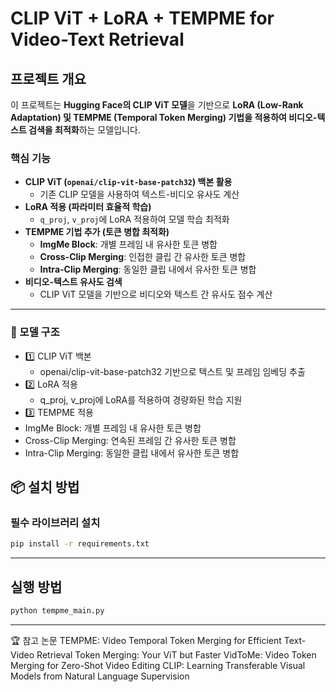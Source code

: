 # CLIP ViT + LoRA + TEMPME for Video-Text Retrieval

## 프로젝트 개요
이 프로젝트는 **Hugging Face의 CLIP ViT 모델**을 기반으로 **LoRA (Low-Rank Adaptation) 및 TEMPME (Temporal Token Merging) 기법을 적용하여 비디오-텍스트 검색을 최적화**하는 모델입니다.

### 핵심 기능
- **CLIP ViT (`openai/clip-vit-base-patch32`) 백본 활용**  
  - 기존 CLIP 모델을 사용하여 텍스트-비디오 유사도 계산  
- **LoRA 적용 (파라미터 효율적 학습)**  
  - `q_proj`, `v_proj`에 LoRA 적용하여 모델 학습 최적화  
- **TEMPME 기법 추가 (토큰 병합 최적화)**  
  - **ImgMe Block**: 개별 프레임 내 유사한 토큰 병합  
  - **Cross-Clip Merging**: 인접한 클립 간 유사한 토큰 병합  
  - **Intra-Clip Merging**: 동일한 클립 내에서 유사한 토큰 병합  
- **비디오-텍스트 유사도 검색**  
  - CLIP ViT 모델을 기반으로 비디오와 텍스트 간 유사도 점수 계산  

---
### 📖 모델 구조
- 1️⃣ CLIP ViT 백본
  - openai/clip-vit-base-patch32 기반으로 텍스트 및 프레임 임베딩 추출
- 2️⃣ LoRA 적용
  - q_proj, v_proj에 LoRA를 적용하여 경량화된 학습 지원
- 3️⃣ TEMPME 적용
 - ImgMe Block: 개별 프레임 내 유사한 토큰 병합
 - Cross-Clip Merging: 연속된 프레임 간 유사한 토큰 병합
 - Intra-Clip Merging: 동일한 클립 내에서 유사한 토큰 병합

## 📦 설치 방법

### 필수 라이브러리 설치
```bash
pip install -r requirements.txt
```

---
## 실행 방법
```bash
python tempme_main.py
```

---

🏆 참고 논문
TEMPME: Video Temporal Token Merging for Efficient Text-Video Retrieval
Token Merging: Your ViT but Faster
VidToMe: Video Token Merging for Zero-Shot Video Editing
CLIP: Learning Transferable Visual Models from Natural Language Supervision

